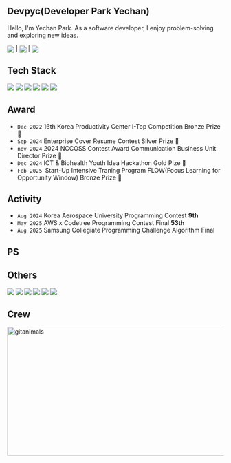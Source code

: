 Devpyc(Developer Park Yechan)
---
Hello, I'm Yechan Park.
As a software developer, I enjoy problem-solving and exploring new ideas.

<div>
<p><img src="https://devse.kr/university_of_ulsan.svg" align="center"> | <img src="https://devse.kr/devse_badge.svg" align="center"> | <img src="https://devse.kr/division_badge.svg" align="center">
</p>

Tech Stack
---
  <img src="https://img.shields.io/badge/c++-%2300599C.svg?style=flat&logo=c%2B%2B&logoColor=white">
  <img src="https://img.shields.io/badge/FastAPI-005571?style=flat&logo=fastapi">
  <img src="https://img.shields.io/badge/react_native-%2320232a.svg?style=flat&logo=react&logoColor=%2361DAFB">
  <img src="https://img.shields.io/badge/Flutter-%2302569B.svg?style=flat&logo=Flutter&logoColor=white">
  <img src="https://img.shields.io/badge/docker-%230db7ed.svg?style=flat&logo=docker&logoColor=white">
  <img src="https://img.shields.io/badge/nginx-%23009639.svg?style=flat&logo=nginx&logoColor=white">

Award
---
- `Dec 2022` 16th Korea Productivity Center I-Top Competition Bronze Prize 🥉
- `Sep 2024` Enterprise Cover Resume Contest Silver Prize 🥈
- `nov 2024` 2024 NCCOSS Contest Award Communication Business Unit Director Prize 🥇
- `Dec 2024` ICT & Biohealth Youth Idea Hackathon Gold Pize 🥇
- `Feb 2025 `Start-Up Intensive Traning Program FLOW(Focus Learning for Opportunity Window) Bronze Prize 🥉

Activity
---
- `Aug 2024` Korea Aerospace University Programming Contest **9th**
- `May 2025` AWS x Codetree Programming Contest Final **53th**
- `Aug 2025` Samsung Collegiate Programming Challenge Algorithm Final

PS
---

Others
---
<img src="https://wakatime.com/badge/user/febdc7b5-6e61-46a8-b3da-11c46c3c5f89.svg">
<img src="https://badges.riever.dev/codeforces/kongsoone.svg"> <img src="https://badges.riever.dev/codeforces/ucist_fubao.svg"> <img src="https://badges.riever.dev/atcoder/red6855.svg"> <img src="https://devse.kr/boj_red6855.svg"> <img src="https://devse.kr/boj_ulsanking.svg">  

Crew
---
<a href="https://www.gitanimals.org/">
      <img
        src="https://render.gitanimals.org/guilds/717922061158579216/draw"
        width="600"
        height="300"
        alt="gitanimals"
      />
    </a>

</div>
